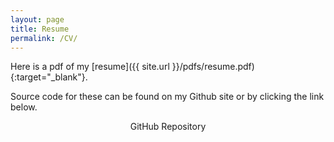```yaml
---
layout: page
title: Resume
permalink: /CV/
---
```


Here is a pdf of my [resume]({{ site.url }}/pdfs/resume.pdf){:target="_blank"}.

Source code for these can be found on my Github site or by clicking the link below.

<center>GitHub Repository
<a href="http://github.com/tylerhether/CV"><p><i class="fa fa-github"></i></p></a>
</center>
